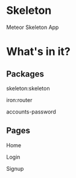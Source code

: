 # Skeleton
Meteor Skeleton App

# What's in it?

## Packages

skeleton:skeleton

iron:router

accounts-password

## Pages

Home

Login

Signup

